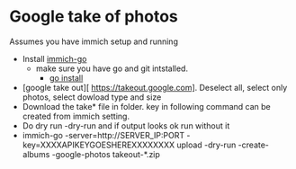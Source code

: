 # Google take of photos
Assumes you have immich setup and running
- Install [immich-go](https://github.com/simulot/immich-go)
  - make sure you have  go and git intstalled.
    - [go install](https://go.dev/doc/install)
- [google take out][ https://takeout.google.com]. Deselect all, select only photos, select dowload type and size
- Download the take* file in folder. key in following command can be created from immich setting.
- Do dry run -dry-run and if output looks ok run without it 
- immich-go -server=http://SERVER_IP:PORT -key=XXXXAPIKEYGOESHEREXXXXXXXX upload -dry-run -create-albums -google-photos takeout-*.zip         
